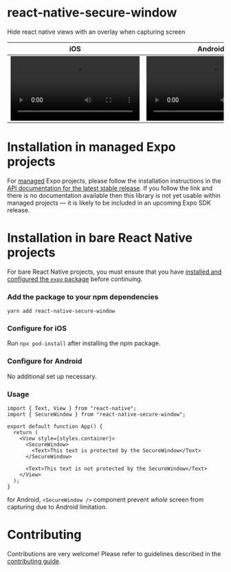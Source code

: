 # react-native-secure-window

Hide react native views with an overlay when capturing screen


| iOS | Android |
| --- | --- |
| ![demo_ios](https://github.com/bufgix/react-native-secure-window/raw/main/demos/ios.mp4) | ![demo_android](https://github.com/bufgix/react-native-secure-window/raw/main/demos/android.mp4) |



# Installation in managed Expo projects

For [managed](https://docs.expo.dev/archive/managed-vs-bare/) Expo projects, please follow the installation instructions in the [API documentation for the latest stable release](#api-documentation). If you follow the link and there is no documentation available then this library is not yet usable within managed projects &mdash; it is likely to be included in an upcoming Expo SDK release.

# Installation in bare React Native projects

For bare React Native projects, you must ensure that you have [installed and configured the `expo` package](https://docs.expo.dev/bare/installing-expo-modules/) before continuing.

### Add the package to your npm dependencies

```
yarn add react-native-secure-window
```


### Configure for iOS

Run `npx pod-install` after installing the npm package.

### Configure for Android

No additional set up necessary.

### Usage

```tsx
import { Text, View } from "react-native";
import { SecureWindow } from "react-native-secure-window";

export default function App() {
  return (
    <View style={styles.container}>
      <SecureWindow>
        <Text>This text is protected by the SecureWindow</Text>
      </SecureWindow>

      <Text>This text is not protected by the SecureWindow</Text>
    </View>
  );
}
```

for Android, `<SecureWindow />` component prevent _whole_ screen from capturing due to Android limitation.

# Contributing

Contributions are very welcome! Please refer to guidelines described in the [contributing guide](https://github.com/expo/expo#contributing).
